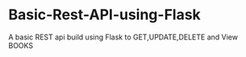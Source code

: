 # Basic-Rest-API-using-Flask
A basic REST api build using Flask to GET,UPDATE,DELETE and View BOOKS

